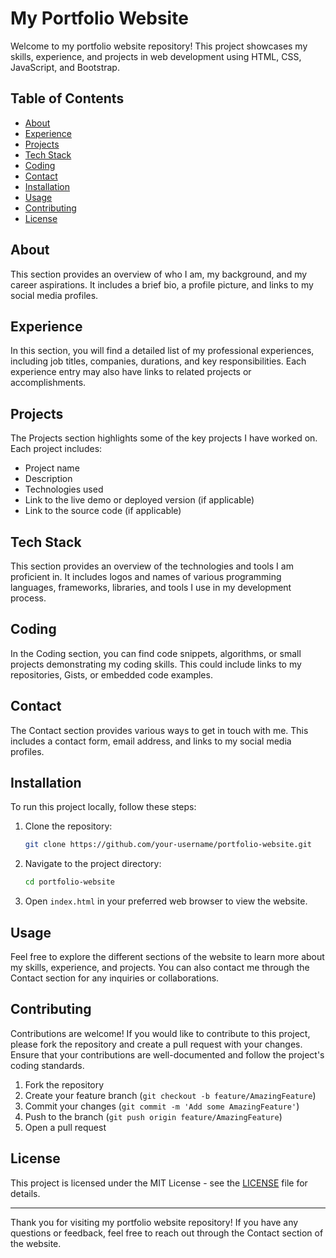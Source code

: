 # My Portfolio Website

Welcome to my portfolio website repository! This project showcases my skills, experience, and projects in web development using HTML, CSS, JavaScript, and Bootstrap. 


## Table of Contents

- [About](#about)
- [Experience](#experience)
- [Projects](#projects)
- [Tech Stack](#tech-stack)
- [Coding](#coding)
- [Contact](#contact)
- [Installation](#installation)
- [Usage](#usage)
- [Contributing](#contributing)
- [License](#license)

## About

This section provides an overview of who I am, my background, and my career aspirations. It includes a brief bio, a profile picture, and links to my social media profiles.

## Experience

In this section, you will find a detailed list of my professional experiences, including job titles, companies, durations, and key responsibilities. Each experience entry may also have links to related projects or accomplishments.

## Projects

The Projects section highlights some of the key projects I have worked on. Each project includes:

- Project name
- Description
- Technologies used
- Link to the live demo or deployed version (if applicable)
- Link to the source code (if applicable)

## Tech Stack

This section provides an overview of the technologies and tools I am proficient in. It includes logos and names of various programming languages, frameworks, libraries, and tools I use in my development process.

## Coding

In the Coding section, you can find code snippets, algorithms, or small projects demonstrating my coding skills. This could include links to my repositories, Gists, or embedded code examples.

## Contact

The Contact section provides various ways to get in touch with me. This includes a contact form, email address, and links to my social media profiles.

## Installation

To run this project locally, follow these steps:

1. Clone the repository:
    ```bash
    git clone https://github.com/your-username/portfolio-website.git
    ```

2. Navigate to the project directory:
    ```bash
    cd portfolio-website
    ```

3. Open `index.html` in your preferred web browser to view the website.

## Usage

Feel free to explore the different sections of the website to learn more about my skills, experience, and projects. You can also contact me through the Contact section for any inquiries or collaborations.

## Contributing

Contributions are welcome! If you would like to contribute to this project, please fork the repository and create a pull request with your changes. Ensure that your contributions are well-documented and follow the project's coding standards.

1. Fork the repository
2. Create your feature branch (`git checkout -b feature/AmazingFeature`)
3. Commit your changes (`git commit -m 'Add some AmazingFeature'`)
4. Push to the branch (`git push origin feature/AmazingFeature`)
5. Open a pull request

## License

This project is licensed under the MIT License - see the [LICENSE](LICENSE) file for details.

---

Thank you for visiting my portfolio website repository! If you have any questions or feedback, feel free to reach out through the Contact section of the website.
